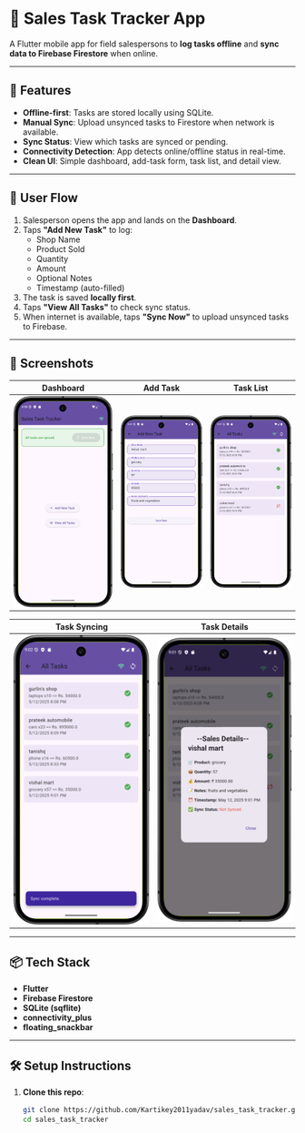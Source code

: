 # 📱 Sales Task Tracker App

A Flutter mobile app for field salespersons to **log tasks offline** and **sync data to Firebase Firestore** when online.

---

## 🚀 Features

- **Offline-first**: Tasks are stored locally using SQLite.
- **Manual Sync**: Upload unsynced tasks to Firestore when network is available.
- **Sync Status**: View which tasks are synced or pending.
- **Connectivity Detection**: App detects online/offline status in real-time.
- **Clean UI**: Simple dashboard, add-task form, task list, and detail view.

---

## 📲 User Flow

1. Salesperson opens the app and lands on the **Dashboard**.
2. Taps **"Add New Task"** to log:
    - Shop Name
    - Product Sold
    - Quantity
    - Amount
    - Optional Notes
    - Timestamp (auto-filled)
3. The task is saved **locally first**.
4. Taps **"View All Tasks"** to check sync status.
5. When internet is available, taps **"Sync Now"** to upload unsynced tasks to Firebase.

---

## 📸 Screenshots

| Dashboard | Add Task | Task List |
|:---------:|:--------:|:---------:|
| ![Dashboard](screenshots/Dashboard.png) | ![Add Task](screenshots/AddTasks.png) | ![Task List](screenshots/AllTasks.png) |

| Task Syncing | Task Details |
|:------------:|:------------:|
| ![Sync](screenshots/TaskSync.png) | ![Details](screenshots/details.png) |



---

## 📦 Tech Stack

- **Flutter**
- **Firebase Firestore**
- **SQLite (sqflite)**
- **connectivity_plus**
- **floating_snackbar**

---

## 🛠️ Setup Instructions

1. **Clone this repo**:
   ```bash
   git clone https://github.com/Kartikey2011yadav/sales_task_tracker.git
   cd sales_task_tracker
